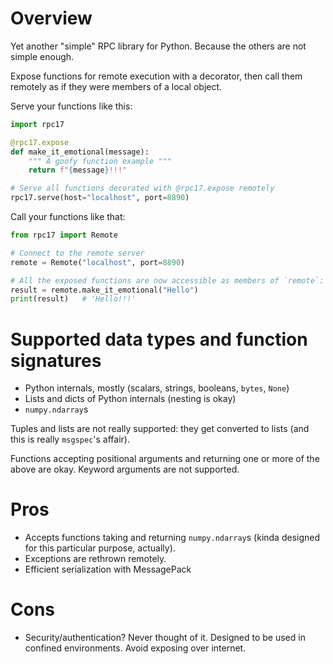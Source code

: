 # Overview

Yet another "simple" RPC library for Python. Because the others are not simple enough.

Expose functions for remote execution with a decorator, then call them remotely as if they were members of a local object.

Serve your functions like this:
```python
import rpc17

@rpc17.expose
def make_it_emotional(message):
    """ A goofy function example """
    return f"{message}!!!"

# Serve all functions decorated with @rpc17.expose remotely
rpc17.serve(host="localhost", port=8890)
```

Call your functions like that:
```python
from rpc17 import Remote

# Connect to the remote server
remote = Remote("localhost", port=8890)

# All the exposed functions are now accessible as members of `remote`:
result = remote.make_it_emotional("Hello")
print(result)   # 'Hello!!!'
```

# Supported data types and function signatures

 - Python internals, mostly (scalars, strings, booleans, `bytes`, `None`)
 - Lists and dicts of Python internals (nesting is okay)
 - `numpy.ndarray`s

Tuples and lists are not really supported: they get converted to lists (and this is really `msgspec`'s affair).

Functions accepting positional arguments and returning one or more of the above are okay. Keyword arguments are not supported.

# Pros

 * Accepts functions taking and returning `numpy.ndarray`s (kinda designed for this particular purpose, actually).
 * Exceptions are rethrown remotely.
 * Efficient serialization with MessagePack

# Cons

 * Security/authentication? Never thought of it. Designed to be used in confined environments. Avoid exposing over internet.
